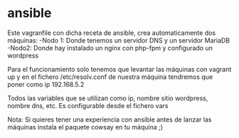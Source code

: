 # ansible
Este vagranfile con dicha receta de ansible, crea automaticamente dos máquinas:
  -Nodo 1: Donde tenemos un servidor DNS y un servidor MariaDB
  -Nodo2: Donde hay instalado un nginx con php-fpm y configurado un wordpress

Para el funcionamiento solo tenemos que levantar las máquinas con vagrant up y en el fichero /etc/resolv.conf de nuestra máquina tendremos que poner como ip 192.168.5.2

Todos las variables que se utilizan como ip, nombre sitio wordpress, nombre dns, etc. Es configurable desde el fichero vars

Nota: Si quieres tener una experiencia con ansible antes de lanzar las máquinas instala el paquete cowsay en tu máquina ;)
